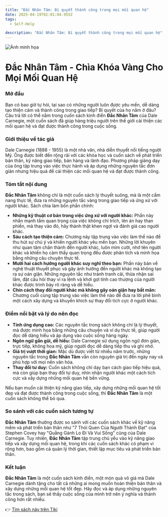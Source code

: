 ```yaml
---
title: "Đắc Nhân Tâm: Bí quyết thành công trong mọi mối quan hệ"
date: 2025-04-19T02:01:04.955Z
tags:
  - Self-Help

description: "Đắc Nhân Tâm: Bí quyết thành công trong mọi mối quan hệ"
---
```


![Ảnh minh họa](https://external-content.duckduckgo.com/iu/?u=https%3A%2F%2Freviewsach.net%2Fwp-content%2Fuploads%2F2018%2F12%2Freview-sach-dac-nhan-tam.jpg&f=1&nofb=1&ipt=6c3682a76c3a3af6b69cc2cbe8d754d85952bbf2568a4112b67f5541eb072c4a) 

 # Đắc Nhân Tâm - Chìa Khóa Vàng Cho Mọi Mối Quan Hệ

### Mở đầu

Bạn có bao giờ tự hỏi, tại sao có những người luôn được yêu mến, dễ dàng tạo thiện cảm và thành công trong giao tiếp? Bí quyết của họ nằm ở đâu? Câu trả lời có thể nằm trong cuốn sách kinh điển **Đắc Nhân Tâm** của Dale Carnegie, một cuốn sách đã giúp hàng triệu người trên thế giới cải thiện các mối quan hệ và đạt được thành công trong cuộc sống.

### Giới thiệu về tác giả

Dale Carnegie (1888 - 1955) là một nhà văn, nhà diễn thuyết nổi tiếng người Mỹ. Ông được biết đến rộng rãi với các khóa học và cuốn sách về phát triển bản thân, kỹ năng giao tiếp, bán hàng và lãnh đạo. Phương pháp giảng dạy của ông tập trung vào việc thực hành và áp dụng những nguyên tắc đơn giản nhưng hiệu quả để cải thiện các mối quan hệ và đạt được thành công.

### Tóm tắt nội dung

**Đắc Nhân Tâm** không chỉ là một cuốn sách lý thuyết suông, mà là một cẩm nang thực tế, đưa ra những nguyên tắc vàng trong giao tiếp và ứng xử với người khác. Sách chia làm bốn phần chính:

*   **Những kỹ thuật cơ bản trong việc ứng xử với người khác:** Phần này nhấn mạnh tầm quan trọng của việc không chỉ trích, lên án hay than phiền, mà thay vào đó, hãy thành thật khen ngợi và đánh giá cao người khác.
*   **Sáu cách tạo thiện cảm:** Chương này tập trung vào việc làm thế nào để thu hút sự chú ý và khiến người khác yêu mến bạn. Những lời khuyên như quan tâm chân thành đến người khác, luôn mỉm cười, nhớ tên người khác và khiến họ cảm thấy quan trọng đều được phân tích và minh họa bằng những câu chuyện thực tế.
*   **Mười hai cách hướng người khác suy nghĩ theo bạn:** Phần này bàn về nghệ thuật thuyết phục và gây ảnh hưởng đến người khác mà không tạo ra sự oán giận. Những nguyên tắc như tránh tranh cãi, thừa nhận sai lầm, đặt câu hỏi thay vì ra lệnh và khơi gợi tính cao thượng của người khác được trình bày rõ ràng và dễ hiểu.
*   **Chín cách thay đổi người khác mà không gây oán giận hay bất mãn:** Chương cuối cùng tập trung vào việc làm thế nào để đưa ra lời phê bình một cách xây dựng và khuyến khích sự thay đổi tích cực ở người khác.

### Điểm nổi bật và lý do nên đọc

*   **Tính ứng dụng cao:** Các nguyên tắc trong sách không chỉ là lý thuyết, mà được minh họa bằng những câu chuyện và ví dụ thực tế, giúp người đọc dễ dàng hiểu và áp dụng vào cuộc sống hàng ngày.
*   **Ngôn ngữ gần gũi, dễ hiểu:** Dale Carnegie sử dụng ngôn ngữ đơn giản, trực tiếp, không hoa mỹ, giúp người đọc dễ dàng tiếp thu và ghi nhớ.
*   **Giá trị vượt thời gian:** Mặc dù được viết từ nhiều năm trước, những nguyên tắc trong **Đắc Nhân Tâm** vẫn còn nguyên giá trị đến ngày nay và phù hợp với mọi nền văn hóa.
*   **Thay đổi tư duy:** Cuốn sách không chỉ dạy bạn cách giao tiếp hiệu quả, mà còn giúp bạn thay đổi tư duy, nhìn nhận người khác một cách tích cực và xây dựng những mối quan hệ bền vững.

Nếu bạn muốn cải thiện kỹ năng giao tiếp, xây dựng những mối quan hệ tốt đẹp và đạt được thành công trong cuộc sống, thì **Đắc Nhân Tâm** là một cuốn sách không thể bỏ qua.

### So sánh với các cuốn sách tương tự

**Đắc Nhân Tâm** thường được so sánh với các cuốn sách khác về kỹ năng mềm và phát triển bản thân như "7 Thói Quen Của Người Thành Đạt" của Stephen Covey hay "Quẳng Gánh Lo Đi Và Vui Sống" cũng của Dale Carnegie. Tuy nhiên, **Đắc Nhân Tâm** tập trung chủ yếu vào kỹ năng giao tiếp và xây dựng mối quan hệ, trong khi các cuốn sách khác có phạm vi rộng hơn, bao gồm cả quản lý thời gian, thiết lập mục tiêu và phát triển bản thân.

### Kết luận

**Đắc Nhân Tâm** là một cuốn sách kinh điển, một món quà vô giá mà Dale Carnegie dành tặng cho tất cả những ai mong muốn hoàn thiện bản thân và xây dựng những mối quan hệ tốt đẹp. Hãy đọc và áp dụng những nguyên tắc trong sách, bạn sẽ thấy cuộc sống của mình trở nên ý nghĩa và thành công hơn rất nhiều.


👉 [Tìm sách này trên Tiki](https://tiki.vn/search?q=%C4%90%E1%BA%AFc%20Nh%C3%A2n%20T%C3%A2m)
